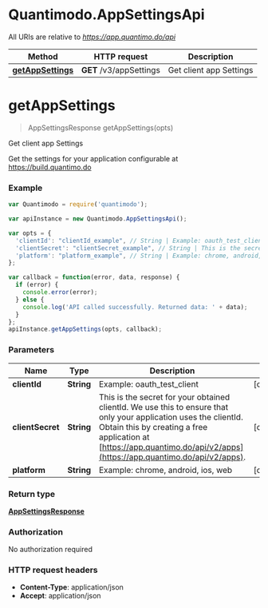 # Quantimodo.AppSettingsApi

All URIs are relative to *https://app.quantimo.do/api*

Method | HTTP request | Description
------------- | ------------- | -------------
[**getAppSettings**](AppSettingsApi.md#getAppSettings) | **GET** /v3/appSettings | Get client app Settings


<a name="getAppSettings"></a>
# **getAppSettings**
> AppSettingsResponse getAppSettings(opts)

Get client app Settings

Get the settings for your application configurable at https://build.quantimo.do

### Example
```javascript
var Quantimodo = require('quantimodo');

var apiInstance = new Quantimodo.AppSettingsApi();

var opts = { 
  'clientId': "clientId_example", // String | Example: oauth_test_client
  'clientSecret': "clientSecret_example", // String | This is the secret for your obtained clientId. We use this to ensure that only your application uses the clientId.  Obtain this by creating a free application at [https://app.quantimo.do/api/v2/apps](https://app.quantimo.do/api/v2/apps).
  'platform': "platform_example", // String | Example: chrome, android, ios, web
};

var callback = function(error, data, response) {
  if (error) {
    console.error(error);
  } else {
    console.log('API called successfully. Returned data: ' + data);
  }
};
apiInstance.getAppSettings(opts, callback);
```

### Parameters

Name | Type | Description  | Notes
------------- | ------------- | ------------- | -------------
 **clientId** | **String**| Example: oauth_test_client | [optional] 
 **clientSecret** | **String**| This is the secret for your obtained clientId. We use this to ensure that only your application uses the clientId.  Obtain this by creating a free application at [https://app.quantimo.do/api/v2/apps](https://app.quantimo.do/api/v2/apps). | [optional] 
 **platform** | **String**| Example: chrome, android, ios, web | [optional] 

### Return type

[**AppSettingsResponse**](AppSettingsResponse.md)

### Authorization

No authorization required

### HTTP request headers

 - **Content-Type**: application/json
 - **Accept**: application/json

